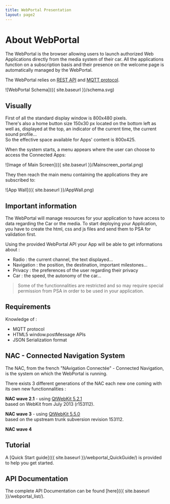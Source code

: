 ```yaml
---
title: WebPortal Presentation
layout: page2
---
```


# About WebPortal

The WebPortal is the browser allowing users to launch authorized Web Applications directly from the media system of their car.
All the applications function on a subscription basis and their presence on the welcome page is automatically managed by the WebPortal.

The WebPortal relies on [REST API](https://restfulapi.net/) and [MQTT protocol](http://mosquitto.org/man/mqtt-7.html).

![WebPortal Schema]({{ site.baseurl }}/schema.svg)

## Visually

First of all the standard display window is 800x480 pixels.  
There's also a home button size 150x30 px located on the bottom left as well as, displayed at the top, an indicator of the current time, the current sound profile...  
So the effective space available for Apps' content is 800x425.  

When the system starts, a menu appears where the user can choose to access the Connected Apps:

![Image of Main Screen]({{ site.baseurl }}/Mainscreen_portal.png)

They then reach the main menu containing the applications they are subscribed to:

![App Wall]({{ site.baseurl }}/AppWall.png)

## Important information

The WebPortal will manage resources for your application to have access to data regarding the Car or the media.
To start deploying your Application, you have to create the html, css and js files and send them to PSA for validation first.

Using the provided WebPortal API your App will be able to get informations about :
- Radio : the current channel, the text displayed...
- Navigation : the position, the destination, important milestones...
- Privacy : the preferences of the user regarding their privacy
- Car : the speed, the autonomy of the car...

>Some of the functionnalities are restricted and so may require special permission from PSA in order to be used in your application.

## Requirements

Knowledge of :
- MQTT protocol
- HTML5 window.postMessage APIs
- JSON Serialization format

## NAC - Connected Navigation System

The NAC, from the french "NAvigation Connectée" - Connected Navigation, is the system on which the WebPortal is running.  

There exists 3 different generations of the NAC each new one coming with its own new functionnalities :  

**NAC wave 2.1** - using [QtWebKit 5.2.1](http://download.qt.io/archive/qt/5.2/5.2.1/submodules/qtwebkit-opensource-src-5.2.1.tar.gz)  
based on WebKit from July 2013 (r153112).

**NAC wave 3** - using [QtWebKit 5.5.0](http://download.qt.io/archive/qt/5.5/5.5.0/submodules/qtwebkit-opensource-src-5.5.0.tar.gz)  
based on the upstream trunk subversion revision 153112.

**NAC wave 4**

## Tutorial

A [Quick Start guide]({{ site.baseurl }}/webportal_QuickGuide/) is provided to help you get started.

## API Documentation

The complete API Documentation can be found [here]({{ site.baseurl }}/webportal_list/).